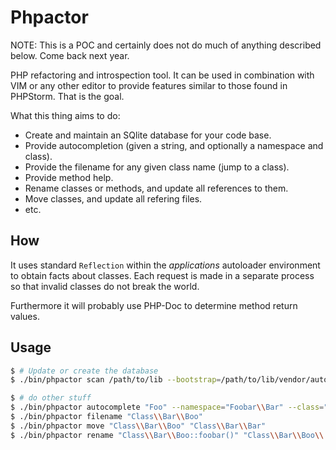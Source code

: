 Phpactor
========

NOTE: This is a POC and certainly does not do much of anything described
below. Come back next year.

PHP refactoring and introspection tool. It can be used in combination with VIM
or any other editor to provide features similar to those found in PHPStorm.
That is the goal.

What this thing aims to do:

- Create and maintain an SQlite database for your code base.
- Provide autocompletion (given a string, and optionally a namespace and
  class).
- Provide the filename for any given class name (jump to a class).
- Provide method help.
- Rename classes or methods, and update all references to them.
- Move classes, and update all refering files.
- etc.

How
---

It uses standard `Reflection` within the *applications* autoloader environment
to obtain facts about classes. Each request is made in a separate process so
that invalid classes do not break the world.

Furthermore it will probably use PHP-Doc to determine method return values.

Usage
-----

```bash
$ # Update or create the database
$ ./bin/phpactor scan /path/to/lib --bootstrap=/path/to/lib/vendor/autoload.php
```

```bash
$ # do other stuff
$ ./bin/phpactor autocomplete "Foo" --namespace="Foobar\\Bar" --class="MyClass"
$ ./bin/phpactor filename "Class\\Bar\\Boo"
$ ./bin/phpactor move "Class\\Bar\\Boo" "Class\\Bar\\Bar"
$ ./bin/phpactor rename "Class\\Bar\\Boo::foobar()" "Class\\Bar\\Boo\\::barfoo()"
````

